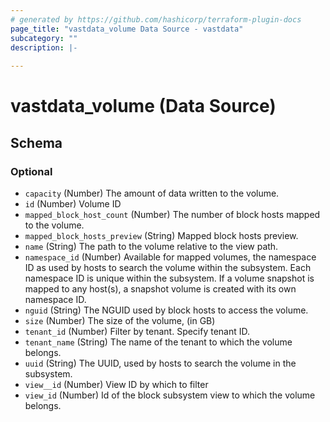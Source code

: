 ```yaml
---
# generated by https://github.com/hashicorp/terraform-plugin-docs
page_title: "vastdata_volume Data Source - vastdata"
subcategory: ""
description: |-
  
---
```


# vastdata_volume (Data Source)





<!-- schema generated by tfplugindocs -->
## Schema

### Optional

- `capacity` (Number) The amount of data written to the volume.
- `id` (Number) Volume ID
- `mapped_block_host_count` (Number) The number of block hosts mapped to the volume.
- `mapped_block_hosts_preview` (String) Mapped block hosts preview.
- `name` (String) The path to the volume relative to the view path.
- `namespace_id` (Number) Available for mapped volumes, the namespace ID as used by hosts to search the volume within the subsystem. Each namespace ID is unique within the subsystem. If a volume snapshot is mapped to any host(s), a snapshot volume is created with its own namespace ID.
- `nguid` (String) The NGUID used by block hosts to access the volume.
- `size` (Number) The size of the volume, (in GB)
- `tenant_id` (Number) Filter by tenant. Specify tenant ID.
- `tenant_name` (String) The name of the tenant to which the volume belongs.
- `uuid` (String) The UUID, used by hosts to search the volume in the subsystem.
- `view__id` (Number) View ID by which to filter
- `view_id` (Number) Id of the block subsystem view to which the volume belongs.
